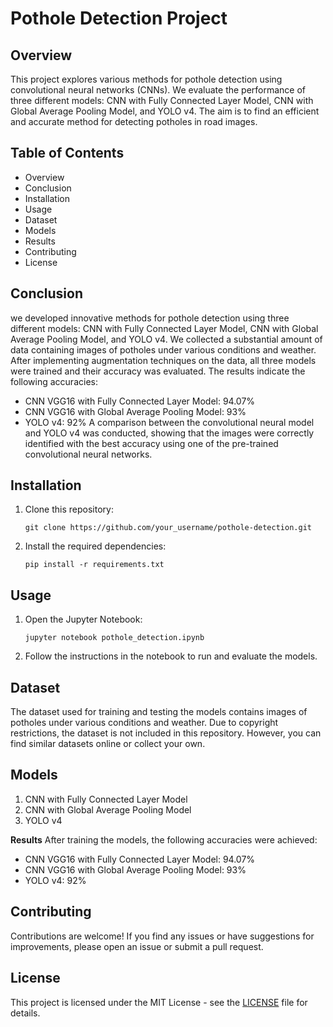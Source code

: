 # Pothole Detection Project

## Overview
This project explores various methods for pothole detection using convolutional neural networks (CNNs). We evaluate the performance of three different models: CNN with Fully Connected Layer Model, CNN with Global Average Pooling Model, and YOLO v4. The aim is to find an efficient and accurate method for detecting potholes in road images.

## Table of Contents
- Overview
- Conclusion
- Installation
- Usage
- Dataset
- Models
- Results
- Contributing
- License

## Conclusion
we developed innovative methods for pothole detection using three different models: CNN with Fully Connected Layer Model, CNN with Global Average Pooling Model, and YOLO v4. We collected a substantial amount of data containing images of potholes under various conditions and weather. After implementing augmentation techniques on the data, all three models were trained and their accuracy was evaluated. The results indicate the following accuracies:
- CNN VGG16 with Fully Connected Layer Model: 94.07%
- CNN VGG16 with Global Average Pooling Model: 93%
- YOLO v4: 92%
A comparison between the convolutional neural model and YOLO v4 was conducted, showing that the images were correctly identified with the best accuracy using one of the pre-trained convolutional neural networks.

## Installation
1. Clone this repository:
   ```
   git clone https://github.com/your_username/pothole-detection.git
   ```
2. Install the required dependencies:
   ```
   pip install -r requirements.txt
   ```

## Usage
1. Open the Jupyter Notebook:
   ```
   jupyter notebook pothole_detection.ipynb
   ```
2. Follow the instructions in the notebook to run and evaluate the models.

## Dataset
The dataset used for training and testing the models contains images of potholes under various conditions and weather. Due to copyright restrictions, the dataset is not included in this repository. However, you can find similar datasets online or collect your own.

## Models
1. CNN with Fully Connected Layer Model
2. CNN with Global Average Pooling Model
3. YOLO v4

**Results**
After training the models, the following accuracies were achieved:
- CNN VGG16 with Fully Connected Layer Model: 94.07%
- CNN VGG16 with Global Average Pooling Model: 93%
- YOLO v4: 92%

## Contributing
Contributions are welcome! If you find any issues or have suggestions for improvements, please open an issue or submit a pull request.

## License
This project is licensed under the MIT License - see the [LICENSE](LICENSE) file for details.
```